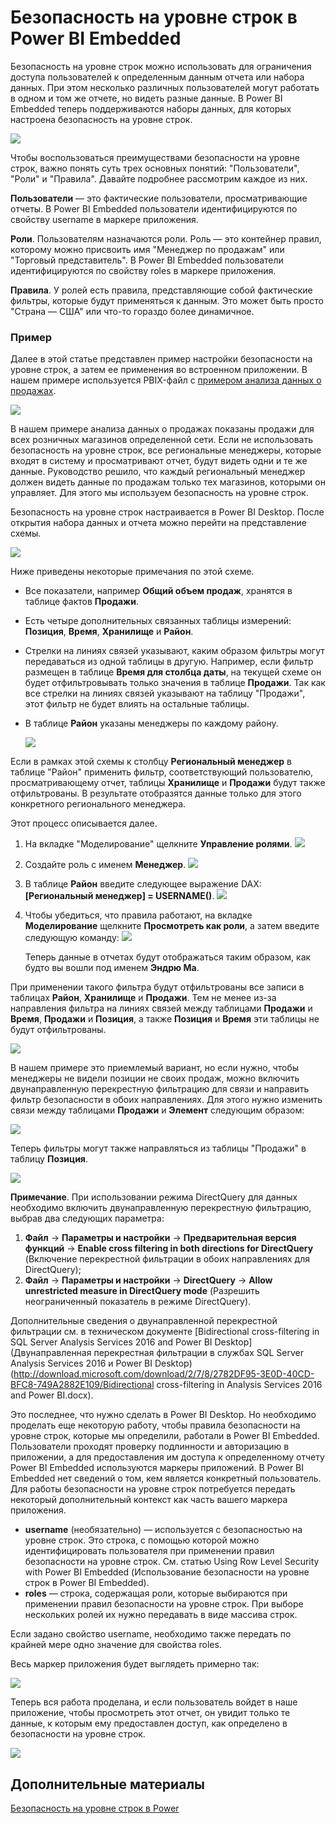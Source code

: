 <properties
   pageTitle="Безопасность на уровне строк в Power BI Embedded"
   description="Сведения о безопасности на уровне строк в Power BI Embedded"
   services="power-bi-embedded"
   documentationCenter=""
   authors="mgblythe"
   manager="NA"
   editor=""
   tags=""/>
<tags
   ms.service="power-bi-embedded"
   ms.devlang="NA"
   ms.topic="article"
   ms.tgt_pltfrm="NA"
   ms.workload="powerbi"
   ms.date="07/05/2016"
   ms.author="mblythe"/>

# Безопасность на уровне строк в Power BI Embedded

Безопасность на уровне строк можно использовать для ограничения доступа пользователей к определенным данным отчета или набора данных. При этом несколько различных пользователей могут работать в одном и том же отчете, но видеть разные данные. В Power BI Embedded теперь поддерживаются наборы данных, для которых настроена безопасность на уровне строк.

![](media\power-bi-embedded-rls\pbi-embedded-rls-flow-1.png)

Чтобы воспользоваться преимуществами безопасности на уровне строк, важно понять суть трех основных понятий: "Пользователи", "Роли" и "Правила". Давайте подробнее рассмотрим каждое из них.

**Пользователи** — это фактические пользователи, просматривающие отчеты. В Power BI Embedded пользователи идентифицируются по свойству username в маркере приложения.

**Роли**. Пользователям назначаются роли. Роль — это контейнер правил, которому можно присвоить имя "Менеджер по продажам" или "Торговый представитель". В Power BI Embedded пользователи идентифицируются по свойству roles в маркере приложения.

**Правила**. У ролей есть правила, представляющие собой фактические фильтры, которые будут применяться к данным. Это может быть просто "Страна — США" или что-то гораздо более динамичное.

### Пример

Далее в этой статье представлен пример настройки безопасности на уровне строк, а затем ее применения во встроенном приложении. В нашем примере используется PBIX-файл с [примером анализа данных о продажах](http://go.microsoft.com/fwlink/?LinkID=780547).

![](media\power-bi-embedded-rls\pbi-embedded-rls-scenario-2.png)

В нашем примере анализа данных о продажах показаны продажи для всех розничных магазинов определенной сети. Если не использовать безопасность на уровне строк, все региональные менеджеры, которые входят в систему и просматривают отчет, будут видеть одни и те же данные. Руководство решило, что каждый региональный менеджер должен видеть данные по продажам только тех магазинов, которыми он управляет. Для этого мы используем безопасность на уровне строк.

Безопасность на уровне строк настраивается в Power BI Desktop. После открытия набора данных и отчета можно перейти на представление схемы.

![](media\power-bi-embedded-rls\pbi-embedded-rls-diagram-view-3.png)

Ниже приведены некоторые примечания по этой схеме.

-	Все показатели, например **Общий объем продаж**, хранятся в таблице фактов **Продажи**.
-	Есть четыре дополнительных связанных таблицы измерений: **Позиция**, **Время**, **Хранилище** и **Район**.
-	Стрелки на линиях связей указывают, каким образом фильтры могут передаваться из одной таблицы в другую. Например, если фильтр размещен в таблице **Время для столбца даты**, на текущей схеме он будет отфильтровывать только значения в таблице **Продажи**. Так как все стрелки на линиях связей указывают на таблицу "Продажи", этот фильтр не будет влиять на остальные таблицы.
-	В таблице **Район** указаны менеджеры по каждому району.

    ![](media\power-bi-embedded-rls\pbi-embedded-rls-district-table-4.png)

Если в рамках этой схемы к столбцу **Региональный менеджер** в таблице "Район" применить фильтр, соответствующий пользователю, просматривающему отчет, таблицы **Хранилище** и **Продажи** будут также отфильтрованы. В результате отобразятся данные только для этого конкретного регионального менеджера.

Этот процесс описывается далее.

1.	На вкладке "Моделирование" щелкните **Управление ролями**. ![](media\power-bi-embedded-rls\pbi-embedded-rls-modeling-tab-5.png)

2.	Создайте роль с именем **Менеджер**. ![](media\power-bi-embedded-rls\pbi-embedded-rls-manager-role-6.png)

3.	В таблице **Район** введите следующее выражение DAX: **[Региональный менеджер] = USERNAME()**. ![](media\power-bi-embedded-rls\pbi-embedded-rls-manager-role-7.png)

4.	Чтобы убедиться, что правила работают, на вкладке **Моделирование** щелкните **Просмотреть как роли**, а затем введите следующую команду: ![](media\power-bi-embedded-rls\pbi-embedded-rls-view-as-roles-8.png)

    Теперь данные в отчетах будут отображаться таким образом, как будто вы вошли под именем **Эндрю Ma**.

При применении такого фильтра будут отфильтрованы все записи в таблицах **Район**, **Хранилище** и **Продажи**. Тем не менее из-за направления фильтра на линиях связей между таблицами **Продажи** и **Время**, **Продажи** и **Позиция**, а также **Позиция** и **Время** эти таблицы не будут отфильтрованы.

![](media\power-bi-embedded-rls\pbi-embedded-rls-diagram-view-9.png)

В нашем примере это приемлемый вариант, но если нужно, чтобы менеджеры не видели позиции не своих продаж, можно включить двунаправленную перекрестную фильтрацию для связи и направить фильтр безопасности в обоих направлениях. Для этого нужно изменить связи между таблицами **Продажи** и **Элемент** следующим образом:

![](media\power-bi-embedded-rls\pbi-embedded-rls-edit-relationship-10.png)

Теперь фильтры могут также направляться из таблицы "Продажи" в таблицу **Позиция**.

![](media\power-bi-embedded-rls\pbi-embedded-rls-diagram-view-11.png)

**Примечание**. При использовании режима DirectQuery для данных необходимо включить двунаправленную перекрестную фильтрацию, выбрав два следующих параметра:

1.	**Файл** -> **Параметры и настройки** -> **Предварительная версия функций** -> **Enable cross filtering in both directions for DirectQuery** (Включение перекрестной фильтрации в обоих направлениях для DirectQuery);
2.	**Файл** -> **Параметры и настройки** -> **DirectQuery** -> **Allow unrestricted measure in DirectQuery mode** (Разрешить неограниченный показатель в режиме DirectQuery).


Дополнительные сведения о двунаправленной перекрестной фильтрации см. в техническом документе [Bidirectional cross-filtering in SQL Server Analysis Services 2016 and Power BI Desktop] \(Двунаправленная перекрестная фильтрации в службах SQL Server Analysis Services 2016 и Power BI Desktop) (http://download.microsoft.com/download/2/7/8/2782DF95-3E0D-40CD-BFC8-749A2882E109/Bidirectional cross-filtering in Analysis Services 2016 and Power BI.docx).

Это последнее, что нужно сделать в Power BI Desktop. Но необходимо проделать еще некоторую работу, чтобы правила безопасности на уровне строк, которые мы определили, работали в Power BI Embedded. Пользователи проходят проверку подлинности и авторизацию в приложении, а для предоставления им доступа к определенному отчету Power BI Embedded используются маркеры приложений. В Power BI Embedded нет сведений о том, кем является конкретный пользователь. Для работы безопасности на уровне строк потребуется передать некоторый дополнительный контекст как часть вашего маркера приложения.
-	**username** (необязательно) — используется с безопасностью на уровне строк. Это строка, с помощью которой можно идентифицировать пользователя при применении правил безопасности на уровне строк. См. статью Using Row Level Security with Power BI Embedded (Использование безопасности на уровне строк в Power BI Embedded).
-	**roles** — строка, содержащая роли, которые выбираются при применении правил безопасности на уровне строк. При выборе нескольких ролей их нужно передавать в виде массива строк.

Если задано свойство username, необходимо также передать по крайней мере одно значение для свойства roles.

Весь маркер приложения будет выглядеть примерно так:

![](media\power-bi-embedded-rls\pbi-embedded-rls-app-token-string-12.png)

Теперь вся работа проделана, и если пользователь войдет в наше приложение, чтобы просмотреть этот отчет, он увидит только те данные, к которым ему предоставлен доступ, как определено в безопасности на уровне строк.

![](media\power-bi-embedded-rls\pbi-embedded-rls-dashboard-13.png)

## Дополнительные материалы
[Безопасность на уровне строк в Power](https://powerbi.microsoft.com/ru-RU/documentation/powerbi-admin-rls/)

<!---HONumber=AcomDC_0907_2016-->